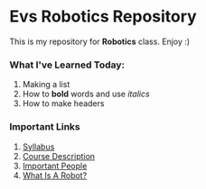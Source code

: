 # Evs Robotics Repository
This is my repository for **Robotics** class. Enjoy :)

### What I've Learned Today:
1. Making a list
1. How to __bold__ words and use _italics_
1. How to make headers


### Important Links
1. [Syllabus](Robotics.Syllabus.md)
1. [Course Description](Course.Description.md)
1. [Important People](Important.People.md)
1. [What Is A Robot?](What.Is.A.Robot.md)
